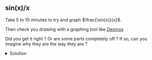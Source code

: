## sin(x)/x

Take 5 to 10 minutes to try and graph $\frac{\sin(x)}{x}$.

Then check you drawing with a graphing tool like [Desmos](https://www.desmos.com/calculator)

Did you get it right ? Or are some parts completely off ? If so, can you imagine why they are the way they are ?

<details><summary>Solution</summary>
First $\sin$ 
</details>